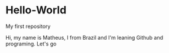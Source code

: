# Hello-World
My first repository

Hi, my name is Matheus, I from Brazil and I'm leaning Github and programing. Let's go

